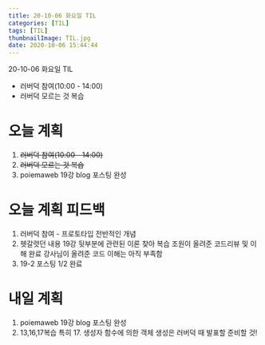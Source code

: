 ```yaml
---
title: 20-10-06 화요일 TIL
categories: [TIL]
tags: [TIL]
thumbnailImage: TIL.jpg
date: 2020-10-06 15:44:44
---
```


<!-- more -->
20-10-06 화요일 TIL
- 러버덕 참여(10:00 - 14:00)
- 러버덕 모르는 것 복습
<!-- excerpt -->

# 오늘 계획
1. ~~러버덕 참여(10:00 - 14:00)~~
2. ~~러버덕 모르는 것 복습~~
3. poiemaweb 19강 blog 포스팅 완성

# 오늘 계획 피드백

1. 러버덕 참여 - 프로토타입 전반적인 개념
2. 헷갈렷던 내용 19강 뒷부분에 관련된 이론 찾아 복습
  조원이 올려준 코드리뷰 및 이해 완료
  강사님이 올려준 코드 이해는 아직 부족함 
3. 19-2 포스팅 1/2 완료

# 내일 계획
1. poiemaweb 19강 blog 포스팅 완성
2. 13,16,17복습
특히 17. 생성자 함수에 의한 객체 생성은 러버덕 때 발표할 준비할 것!

